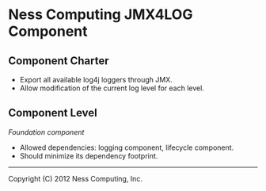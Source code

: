 Ness Computing JMX4LOG Component
================================

Component Charter
-----------------

* Export all available log4j loggers through JMX.
* Allow modification of the current log level for each level.

Component Level
---------------

*Foundation component*

* Allowed dependencies: logging component, lifecycle component.
* Should minimize its dependency footprint.

----
Copyright (C) 2012 Ness Computing, Inc.

